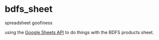 # bdfs_sheet
spreadsheet goofiness

using the [Google Sheets API](https://developers.google.com/sheets/api/quickstart/python) to do things with the BDFS products sheet.
